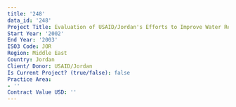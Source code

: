 ```yaml
---
title: '248'
data_id: '248'
Project Title: Evaluation of USAID/Jordan's Efforts to Improve Water Resources Management
Start Year: '2002'
End Year: '2003'
ISO3 Code: JOR
Region: Middle East
Country: Jordan
Client/ Donor: USAID/Jordan
Is Current Project? (true/false): false
Practice Area:
- ''
Contract Value USD: ''
---
```


